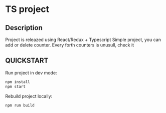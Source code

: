 # TS project


## Description
Project is releazed using React/Redux + Typescript 
Simple project, you can add or delete counter. Every forth counters is unusull, check it

## QUICKSTART

Run project in dev mode:

```bash
npm install 
npm start
```


Rebuild project locally:

```bash
npm run build
```




